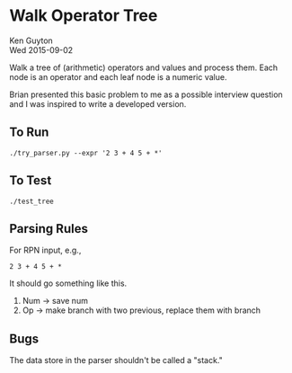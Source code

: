Walk Operator Tree
==================

Ken Guyton<br />
Wed 2015-09-02

Walk a tree of (arithmetic) operators and values and process them.
Each node is an operator and each leaf node is a numeric value.

Brian presented this basic problem to me as a possible interview
question and I was inspired to write a developed version.


To Run
------


    ./try_parser.py --expr '2 3 + 4 5 + *'


To Test
-------

    ./test_tree
    

Parsing Rules
-------------

For RPN input, e.g.,   

    2 3 + 4 5 + *

It should go something like this.

1. Num -> save num
3. Op -> make branch with two previous, replace them with branch


Bugs
----

The data store in the parser shouldn't be called a "stack."
